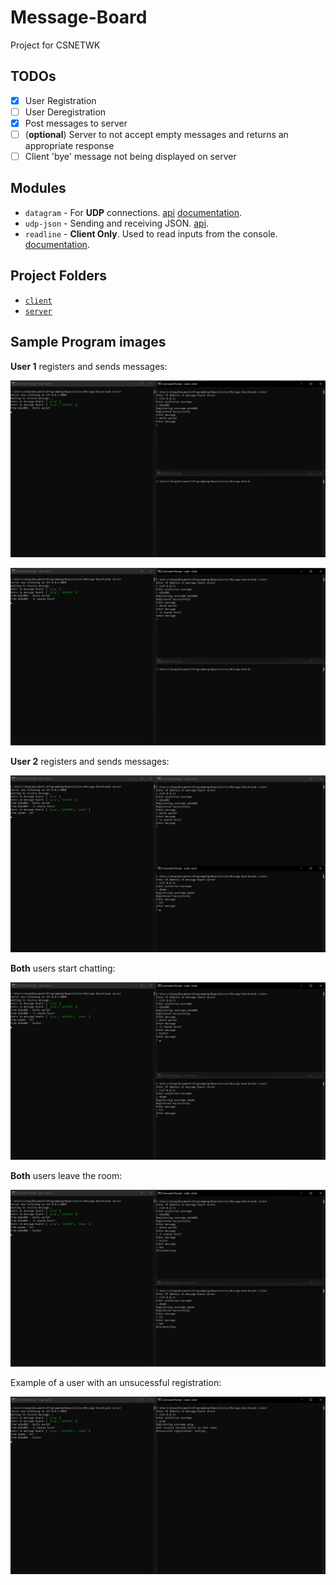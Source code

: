 # Message-Board
Project for CSNETWK

## TODOs
- [X] User Registration
- [ ] User Deregistration
- [X] Post messages to server
- [ ] (**optional**) Server to not accept empty messages and returns an appropriate response
- [ ] Client 'bye' message not being displayed on server

## Modules
- `datagram` - For **UDP** connections. [api](https://www.npmjs.com/package/datagram) [documentation](https://nodejs.org/api/dgram.html).
- `udp-json` - Sending and receiving JSON. [api](https://www.npmjs.com/package/udp-json).
- `readline` - **Client Only**. Used to read inputs from the console. [documentation](https://nodejs.org/api/readline.html).

## Project Folders
- [`client`](client) 
- [`server`](server)

## Sample Program images
**User 1** registers and sends messages:

![Sample 1](misc/sample1.png)

![Sample 2](misc/sample2.png)

**User 2** registers and sends messages:

![Sample 3](misc/sample3.png)

**Both** users start chatting:

![Sample 4](misc/sample4.png)

**Both** users leave the room:

![Sample 5](misc/sample5.png)

Example of a user with an unsucessful registration:

![Sample 6](misc/sample6.png)
